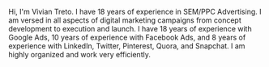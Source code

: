 Hi, I'm Vivian Treto.
I have 18 years of experience in SEM/PPC Advertising.
I am versed in all aspects of digital marketing campaigns from concept development to execution and launch.
I have 18 years of experience with Google Ads, 10 years of experience with Facebook Ads, and 8 years of experience with LinkedIn, Twitter, Pinterest, Quora, and Snapchat.
I am highly organized and work very efficiently.

